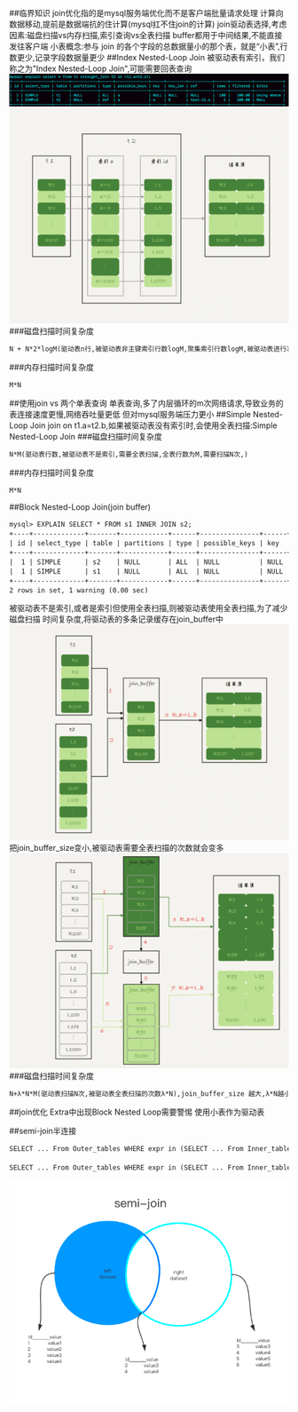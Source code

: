 ##临界知识
join优化指的是mysql服务端优化而不是客户端批量请求处理
计算向数据移动,提前是数据端抗的住计算(mysql扛不住join的计算)
join驱动表选择,考虑因素:磁盘扫描vs内存扫描,索引查询vs全表扫描
buffer都用于中间结果,不能直接发往客户端
小表概念:参与 join 的各个字段的总数据量小的那个表，就是“小表”,行数更少,记录字段数据量更少
##Index Nested-Loop Join
[](https://time.geekbang.org/column/article/79700)
被驱动表有索引，我们称之为"Index Nested-Loop Join",可能需要回表查询
![](.z_3_mysql_查询优化_03_join优化_inner_join_images/6916e10e.png)
![](.z_3_mysql_查询优化_03_join优化_inner_join_images/a29ce5f3.png)
###磁盘扫描时间复杂度
```asp
N + N*2*logM(驱动表n行,被驱动表非主键索引行数logM,聚集索引行数logM,被驱动表进行次数N)
```
###内存扫描时间复杂度
```asp
M*N
```
##使用join vs 两个单表查询
单表查询,多了内层循环的m次网络请求,导致业务的表连接速度更慢,网络吞吐量更低
但对mysql服务端压力更小
##Simple Nested-Loop Join
join on t1.a=t2.b,如果被驱动表没有索引时,会使用全表扫描:Simple Nested-Loop Join
###磁盘扫描时间复杂度
```asp
N*M(驱动表行数,被驱动表不是索引,需要全表扫描,全表行数为M,需要扫描N次,)
```
###内存扫描时间复杂度
```asp
M*N
```
##Block Nested-Loop Join(join buffer)
```asp
mysql> EXPLAIN SELECT * FROM s1 INNER JOIN s2;
+----+-------------+-------+------------+------+---------------+------+---------+------+-------+----------+---------------------------------------+
| id | select_type | table | partitions | type | possible_keys | key  | key_len | ref  | rows  | filtered | Extra                                 |
+----+-------------+-------+------------+------+---------------+------+---------+------+-------+----------+---------------------------------------+
|  1 | SIMPLE      | s2    | NULL       | ALL  | NULL          | NULL | NULL    | NULL |  9333 |   100.00 | NULL                                  |
|  1 | SIMPLE      | s1    | NULL       | ALL  | NULL          | NULL | NULL    | NULL | 18128 |   100.00 | Using join buffer (Block Nested Loop) |
+----+-------------+-------+------------+------+---------------+------+---------+------+-------+----------+---------------------------------------+
2 rows in set, 1 warning (0.00 sec)
```
被驱动表不是索引,或者是索引但使用全表扫描,则被驱动表使用全表扫描,为了减少磁盘扫描
时间复杂度,将驱动表的多条记录缓存在join_buffer中
![](.z_3_mysql_查询优化_03_join优化_joinbuffer_Index-Nested_block-Nested_images/57824f2e.png)
把join_buffer_size变小,被驱动表需要全表扫描的次数就会变多
![](.z_3_mysql_查询优化_03_join优化_joinbuffer_Index-Nested_block-Nested_images/2418c9c6.png)
###磁盘扫描时间复杂度
```asp
N+λ*N*M(驱动表扫描N次,被驱动表全表扫描的次数λ*N),join_buffer_size 越大,λ*N越小,全表扫描次数越少
```
##join优化
Extra中出现Block Nested Loop需要警惕
使用小表作为驱动表

##semi-join半连接
[](http://mysql.taobao.org/monthly/2020/07/04/)
```asp
SELECT ... From Outer_tables WHERE expr in (SELECT ... From Inner_tables ...) And ...

SELECT ... From Outer_tables WHERE expr in (SELECT ... From Inner_tables ...) And ...
```
![](.z_3_mysql_查询优化_03_join优化_joinbuffer_Index-Nested_block-Nested_semi-join_images/d46a5722.png)
